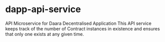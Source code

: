 # dapp-api-service
API Microservice for Daara Decentralised Application
This API service keeps track of the number of Contract instances in existence and ensures that only one exists at any given time.

